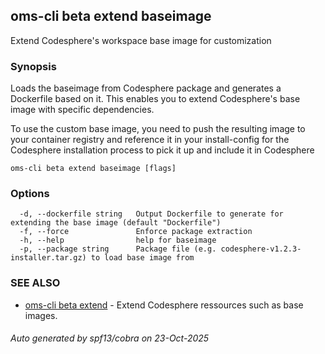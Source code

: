 ## oms-cli beta extend baseimage

Extend Codesphere's workspace base image for customization

### Synopsis

Loads the baseimage from Codesphere package and generates a Dockerfile based on it.
This enables you to extend Codesphere's base image with specific dependencies.

To use the custom base image, you need to push the resulting image to your container registry and
reference it in your install-config for the Codesphere installation process to pick it up and include it in Codesphere

```
oms-cli beta extend baseimage [flags]
```

### Options

```
  -d, --dockerfile string   Output Dockerfile to generate for extending the base image (default "Dockerfile")
  -f, --force               Enforce package extraction
  -h, --help                help for baseimage
  -p, --package string      Package file (e.g. codesphere-v1.2.3-installer.tar.gz) to load base image from
```

### SEE ALSO

* [oms-cli beta extend](oms-cli_beta_extend.md)	 - Extend Codesphere ressources such as base images.

###### Auto generated by spf13/cobra on 23-Oct-2025
